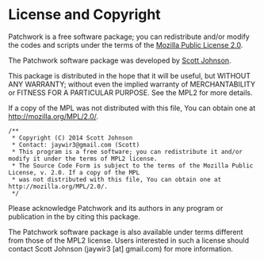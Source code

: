 License and Copyright
========================

Patchwork is a free software package; you can redistribute and/or modify the codes and scripts under the terms of the [Mozilla Public License 2.0](http://www.mozilla.org/MPL/2.0).

The Patchwork software package was developed by [Scott Johnson](mailto:jaywir3@gmail.com).

This package is distributed in the hope that it will be useful, but WITHOUT ANY WARRANTY; without even the implied warranty of MERCHANTABILITY or FITNESS FOR A PARTICULAR PURPOSE. See the MPL2 for more details.

If a copy of the MPL was not distributed with this file, You can obtain one at http://mozilla.org/MPL/2.0/.
```
/**
 * Copyright (C) 2014 Scott Johnson
 * Contact: jaywir3@gmail.com (Scott)
 * This program is a free software; you can redistribute it and/or modify it under the terms of MPL2 license.
 * The Source Code Form is subject to the terms of the Mozilla Public License, v. 2.0. If a copy of the MPL
 * was not distributed with this file, You can obtain one at http://mozilla.org/MPL/2.0/.
 */
```

Please acknowledge Patchwork and its authors in any program or publication in the by citing this package.

The Patchwork software package is also available under terms different from those of the MPL2 license. Users interested in such a license should contact Scott Johnson (jaywir3 [at] gmail.com) for more information.
